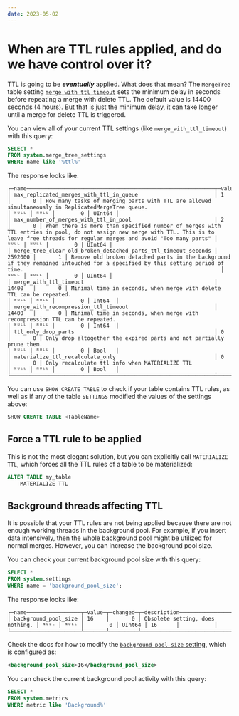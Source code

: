 ```yaml
---
date: 2023-05-02
---
```


# When are TTL rules applied, and do we have control over it?

TTL is going to be ***eventually*** applied. What does that mean? The `MergeTree` table setting [`merge_with_ttl_timeout`](https://clickhouse.com/docs/en/engines/table-engines/mergetree-family/mergetree#merge_with_ttl_timeout) sets the minimum delay in seconds before repeating a merge with delete TTL. The default value is 14400 seconds (4 hours). But that is just the minimum delay, it can take longer until a merge for delete TTL is triggered.

You can view all of your current TTL settings (like `merge_with_ttl_timeout`) with this query:

```sql
SELECT *
FROM system.merge_tree_settings
WHERE name like '%ttl%'
```

The response looks like:

```response
┌─name───────────────────────────────────────────────────────────┬─value───┬─changed─┬─description────────────────────────────────────────────────────────────────────────────────────────────────────────────────────────────────────────────────────────────────────────────────┬─min──┬─max──┬─readonly─┬─type───┐
│ max_replicated_merges_with_ttl_in_queue                        │ 1       │       0 │ How many tasks of merging parts with TTL are allowed simultaneously in ReplicatedMergeTree queue.                                                                                          │ ᴺᵁᴸᴸ │ ᴺᵁᴸᴸ │        0 │ UInt64 │
│ max_number_of_merges_with_ttl_in_pool                          │ 2       │       0 │ When there is more than specified number of merges with TTL entries in pool, do not assign new merge with TTL. This is to leave free threads for regular merges and avoid "Too many parts" │ ᴺᵁᴸᴸ │ ᴺᵁᴸᴸ │        0 │ UInt64 │
│ merge_tree_clear_old_broken_detached_parts_ttl_timeout_seconds │ 2592000 │       1 │ Remove old broken detached parts in the background if they remained intouched for a specified by this setting period of time.                                                              │ ᴺᵁᴸᴸ │ ᴺᵁᴸᴸ │        0 │ UInt64 │
│ merge_with_ttl_timeout                                         │ 14400   │       0 │ Minimal time in seconds, when merge with delete TTL can be repeated.                                                                                                                       │ ᴺᵁᴸᴸ │ ᴺᵁᴸᴸ │        0 │ Int64  │
│ merge_with_recompression_ttl_timeout                           │ 14400   │       0 │ Minimal time in seconds, when merge with recompression TTL can be repeated.                                                                                                                │ ᴺᵁᴸᴸ │ ᴺᵁᴸᴸ │        0 │ Int64  │
│ ttl_only_drop_parts                                            │ 0       │       0 │ Only drop altogether the expired parts and not partially prune them.                                                                                                                       │ ᴺᵁᴸᴸ │ ᴺᵁᴸᴸ │        0 │ Bool   │
│ materialize_ttl_recalculate_only                               │ 0       │       0 │ Only recalculate ttl info when MATERIALIZE TTL                                                                                                                                             │ ᴺᵁᴸᴸ │ ᴺᵁᴸᴸ │        0 │ Bool   │
└────────────────────────────────────────────────────────────────┴─────────┴─────────┴────────────────────────────────────────────────────────────────────────────────────────────────────────────────────────────────────────────────────────────────────────────────────────────┴──────┴──────┴──────────┴────────┘
```

You can use `SHOW CREATE TABLE` to check if your table contains TTL rules, as well as if any of the table `SETTINGS` modified the values of the settings above:

```sql
SHOW CREATE TABLE <TableName>
```

## Force a TTL rule to be applied

This is not the most elegant solution, but you can explicitly call `MATERIALIZE TTL`, which forces all the TTL rules of a table to be materialized:

```sql
ALTER TABLE my_table
    MATERIALIZE TTL
```

## Background threads affecting TTL

It is possible that your TTL rules are not being applied because there are not enough working threads in the background pool. For example, if you insert data intensively, then the whole background pool might be utilized for normal merges. However, you can increase the background pool size.

You can check your current background pool size with this query:

```sql
SELECT *
FROM system.settings
WHERE name = 'background_pool_size';
```

The response looks like:

```response
┌─name─────────────────┬─value─┬─changed─┬─description─────────────────────┬─min──┬─max──┬─readonly─┬─type───┬─default─┬─alias_for─┐
│ background_pool_size │ 16    │       0 │ Obsolete setting, does nothing. │ ᴺᵁᴸᴸ │ ᴺᵁᴸᴸ │        0 │ UInt64 │ 16      │           │
└──────────────────────┴───────┴─────────┴─────────────────────────────────┴──────┴──────┴──────────┴────────┴─────────┴───────────┘
```

Check the docs for how to modify the [`background_pool_size` setting](https://clickhouse.com/docs/en/operations/server-configuration-parameters/settings#background_pool_size), which is configured as:

```xml
<background_pool_size>16</background_pool_size>
```

You can check the current background pool activity with this query:

```sql
SELECT *
FROM system.metrics
WHERE metric like 'Background%'
```